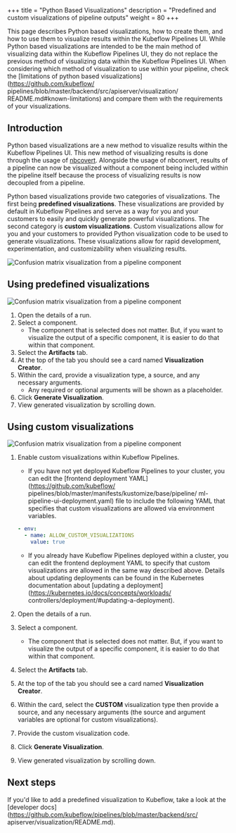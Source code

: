 +++
title = "Python Based Visualizations"
description = "Predefined and custom visualizations of pipeline outputs"
weight = 80
+++

This page describes Python based visualizations, how to create them, and how to
use them to visualize results within the Kubeflow Pipelines UI. While Python
based visualizations are intended to be the main method of visualizing data
within the Kubeflow Pipelines UI, they do not replace the previous method
of visualizing data within the Kubeflow Pipelines UI. When considering which
method of visualization to use within your pipeline, check the
[limitations of python based visualizations](https://github.com/kubeflow/
pipelines/blob/master/backend/src/apiserver/visualization/
README.md#known-limitations) and compare them with the requirements of your
visualizations.

## Introduction

Python based visualizations are a new method to visualize results within the
Kubeflow Pipelines UI. This new method of visualizing results is done through
the usage of [nbcovert](https://github.com/jupyter/nbconvert). Alongside the
usage of nbconvert, results of a pipeline can now be visualized without a
component being included within the pipeline itself because the process of
visualizing results is now decoupled from a pipeline.

Python based visualizations provide two categories of visualizations. The first
being **predefined visualizations**. These visualizations are provided by
default in Kubeflow Pipelines and serve as a way for you and your customers to
easily and quickly generate powerful visualizations. The second category is
**custom visualizations**. Custom visualizations allow for you and your
customers to provided Python visualization code to be used to generate
visualizations. These visualizations allow for rapid development,
experimentation, and customizability when visualizing results.

<img src="/docs/images/python-based-visualizations1.png" 
  alt="Confusion matrix visualization from a pipeline component"
  class="mt-3 mb-3 border border-info rounded">

## Using predefined visualizations

<img src="/docs/images/python-based-visualizations2.png" 
  alt="Confusion matrix visualization from a pipeline component"
  class="mt-3 mb-3 border border-info rounded">

1. Open the details of a run.
2. Select a component.
    * The component that is selected does not matter. But, if you want to
    visualize the output of a specific component, it is easier to do that within
    that component.
3. Select the **Artifacts** tab.
4. At the top of the tab you should see a card named **Visualization Creator**.
5. Within the card, provide a visualization type, a source, and any necessary
arguments.
    * Any required or optional arguments will be shown as a placeholder.
6. Click **Generate Visualization**.
7. View generated visualization by scrolling down.

## Using custom visualizations

<img src="/docs/images/python-based-visualizations3.png" 
  alt="Confusion matrix visualization from a pipeline component"
  class="mt-3 mb-3 border border-info rounded">

1. Enable custom visualizations within Kubeflow Pipelines.
    * If you have not yet deployed Kubeflow Pipelines to your cluster,
    you can edit the [frontend deployment YAML](https://github.com/kubeflow/
    pipelines/blob/master/manifests/kustomize/base/pipeline/
    ml-pipeline-ui-deployment.yaml)
    file to include the following YAML that specifies that custom visualizations
    are allowed via environment variables.

    ```YAML
    - env:
      - name: ALLOW_CUSTOM_VISUALIZATIONS
        value: true
    ```
    * If you already have Kubeflow Pipelines deployed within a cluster, you can
    edit the frontend deployment YAML to specify that custom visualizations are
    allowed in the same way described above. Details about updating
    deployments can be found in the Kubernetes documentation about
    [updating a deployment](https://kubernetes.io/docs/concepts/workloads/
    controllers/deployment/#updating-a-deployment).
2. Open the details of a run.
3. Select a component.
    * The component that is selected does not matter. But, if you want to
    visualize the output of a specific component, it is easier to do that within
    that component.
4. Select the **Artifacts** tab.
5. At the top of the tab you should see a card named **Visualization Creator**.
6. Within the card, select the **CUSTOM** visualization type then provide a
source, and any necessary arguments (the source and argument variables are
optional for custom visualizations).
7. Provide the custom visualization code.
8. Click **Generate Visualization**.
9. View generated visualization by scrolling down.

## Next steps
If you'd like to add a predefined visualization to Kubeflow, take a look at the
[developer docs](https://github.com/kubeflow/pipelines/blob/master/backend/src/
apiserver/visualization/README.md).